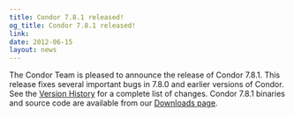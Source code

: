 ```yaml
---
title: Condor 7.8.1 released!
og_title: Condor 7.8.1 released!
link: 
date: 2012-06-15
layout: news
---
```


The Condor Team is pleased to announce the release of Condor 7.8.1. This release fixes several important bugs in 7.8.0 and earlier versions of Condor.  See the <a href="manual/v7.8/9_3Stable_Release.html">Version History</a> for a complete list of changes. Condor 7.8.1 binaries and source code are available from our <a href="downloads/">Downloads page</a>. 
